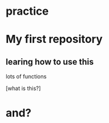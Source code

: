 # practice
My first repository
=
learing how to use this
-
lots of functions

[what is this?]

# and?
